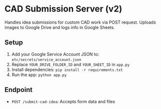 # CAD Submission Server (v2)

Handles idea submissions for custom CAD work via POST request. Uploads images to Google Drive and logs info in Google Sheets.

## Setup

1. Add your Google Service Account JSON to: `etc/secrets/service_account.json`
2. Replace `YOUR_DRIVE_FOLDER_ID` and `YOUR_SHEET_ID` in `app.py`
3. Install dependencies: `pip install -r requirements.txt`
4. Run the app: `python app.py`

## Endpoint

- `POST /submit-cad-idea`: Accepts form data and files